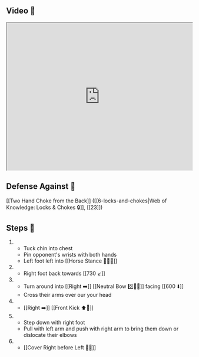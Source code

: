 ## Video 🎥

<iframe src="https://www.youtube.com/embed/uLa23sQTVRI" width="100%" height="400"></iframe>

## Defense Against 🤺

[[Two Hand Choke from the Back]] ([[6-locks-and-chokes|Web of Knowledge: Locks & Chokes 🔒]], [[23]])

## Steps 👣

1. - Tuck chin into chest
   - Pin opponent's wrists with both hands
   - Left foot left into [[Horse Stance 🏇🧍‍♂️]]
2. - Right foot back towards [[730 ↙️]]
3. - Turn around into [[Right ➡️]] [[Neutral Bow 0️⃣🧍‍♂️]] facing [[600 ⬇️]]
   - Cross their arms over our your head
4. - [[Right ➡️]] [[Front Kick ⬆️🦵]]
5. - Step down with right foot
   - Pull with left arm and push with right arm to bring them down or dislocate their elbows
6. - [[Cover Right before Left 🦶🔄]]
